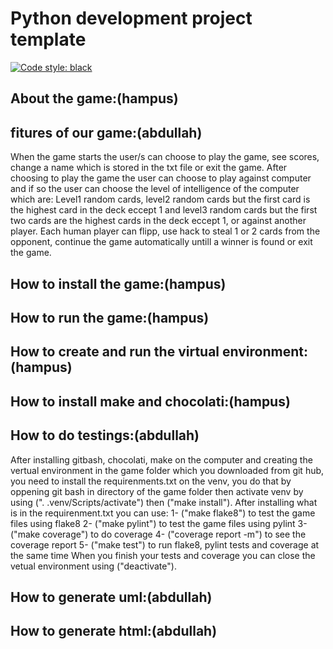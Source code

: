 Python development project template
===================================

[![Code style: black](https://img.shields.io/badge/code%20style-black-000000.svg)](https://github.com/psf/black)

About the game:(hampus)
---------------

fitures of our game:(abdullah)
--------------------
When the game starts the user/s can choose to play the game, see scores, change a name which is stored in the txt
file or exit the game.
After choosing to play the game the user can choose to play against computer and if so the user can choose the level
of intelligence of the computer which are: Level1 random cards, level2 random cards but the first card is the highest
card in the deck eccept 1 and level3 random cards but the first two cards are the highest cards in the deck eccept 1,
or against another player.
Each human player can flipp, use hack to steal 1 or 2 cards from the opponent, continue the game automatically untill
a winner is found or exit the game.

How to install the game:(hampus)
------------------------


How to run the game:(hampus)
--------------------


How to create and run the virtual environment:(hampus)
-----------------------------------


How to install make and chocolati:(hampus)
----------------------------------


How to do testings:(abdullah)
----------------
After installing gitbash, chocolati, make on the computer  and creating the vertual environment in the game folder which
you downloaded from git hub, you need to install the requirenments.txt on the venv, you do that by oppening git bash in
directory of the game folder then activate venv by using (". .venv/Scripts/activate") then ("make install").
After installing what is in the requirenment.txt you can use:
1- ("make flake8") to test the game files using flake8
2- ("make pylint") to test the game files using pylint
3- ("make coverage") to do coverage
4- ("coverage report -m") to see the coverage report
5- ("make test") to run flake8, pylint tests and coverage at the same time
When you finish your tests and coverage you can close the vetual environment using ("deactivate").


How to generate uml:(abdullah)
-------------------


How to generate html:(abdullah)
--------------------

